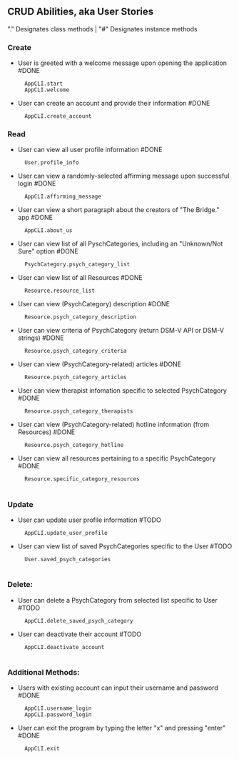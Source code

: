 ## CRUD Abilities, aka User Stories
"." Designates class methods | "#" Designates instance methods

### Create
* User is greeted with a welcome message upon opening the application #DONE

        AppCLI.start
        AppCLI.welcome
* User can create an account and provide their information #DONE

        AppCLI.create_account
### Read
* User can view all user profile information #DONE

        User.profile_info
* User can view a randomly-selected affirming message upon successful login #DONE

        AppCLI.affirming_message
* User can view a short paragraph about the creators of "The Bridge." app #DONE

        AppCLI.about_us
* User can view list of all PyschCategories, including an "Unknown/Not Sure" option #DONE

        PsychCategory.psych_category_list
* User can view list of all Resources #DONE

        Resource.resource_list
* User can view (PsychCategory) description #DONE
        
        Resource.psych_category_description

* User can view criteria of PsychCategory (return DSM-V API or DSM-V strings) #DONE

        Resource.psych_category_criteria
* User can view (PsychCategory-related) articles #DONE

        Resource.psych_category_articles
* User can view therapist infomation specific to selected PsychCategory #DONE

        Resource.psych_category_therapists
* User can view (PsychCategory-related) hotline information (from Resources) #DONE

        Resource.psych_category_hotline
* User can view all resources pertaining to a specific PsychCategory #DONE

        Resource.specific_category_resources
#
### Update
* User can update user profile information #TODO

        AppCLI.update_user_profile
* User can view list of saved PsychCategories specific to the User #TODO

        User.saved_psych_categories
#
### Delete:
* User can delete a PsychCategory from selected list specific to User #TODO

        AppCLI.delete_saved_psych_category
* User can deactivate their account #TODO

        AppCLI.deactivate_account
#
### Additional Methods:
* Users with existing account can input their username and password #DONE
        
        AppCLI.username_login
        AppCLI.password_login
* User can exit the program by typing the letter "x" and pressing "enter" #DONE
        
        AppCLI.exit
#

<br>